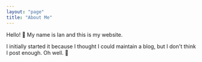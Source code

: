 ```yaml
---
layout: "page"
title: "About Me"
---
```


Hello! 👋
My name is Ian and this is my website.

I initially started it because I thought I could maintain a blog, but I don't think I post enough.
Oh well. 🤷

